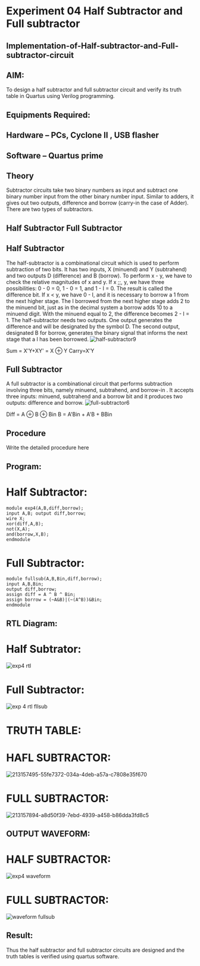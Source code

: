 # Experiment 04 Half Subtractor and Full subtractor
## Implementation-of-Half-subtractor-and-Full-subtractor-circuit
## AIM:
To design a half subtractor and full subtractor circuit and verify its truth table in Quartus using Verilog programming.

## Equipments Required:
## Hardware – PCs, Cyclone II , USB flasher
## Software – Quartus prime
## Theory
Subtractor circuits take two binary numbers as input and subtract one binary number input from the other binary number input. Similar to adders, it gives out two outputs, difference and borrow (carry-in the case of Adder). There are two types of subtractors.

## Half Subtractor Full Subtractor
## Half Subtractor
The half-subtractor is a combinational circuit which is used to perform subtraction of two bits. It has two inputs, X (minuend) and Y (subtrahend) and two outputs D (difference) and B (borrow). To perform x - y, we have to check the relative magnitudes of x and y. If x ;;, y, we have three possibilities: 0 - 0 = 0, 1 - 0 = 1, and 1 - I = 0. The result is called the difference bit. If x < y, we have 0 - I, and it is necessary to borrow a 1 from the next higher stage. The I borrowed from the next higher stage adds 2 to the minuend bit, just as in the decimal system a borrow adds 10 to a minuend digit. With the minuend equal to 2, the difference becomes 2 - I = 1. The half-subtractor needs two outputs. One output generates the difference and will be designated by the symbol D. The second output, designated B for borrow, generates the binary signal that informs the next stage that a I has been borrowed.
![half-subtractor9](https://user-images.githubusercontent.com/36288975/166112538-58c3bc7c-ee5d-4e6a-ac8d-8e8328efe27a.png)


Sum = X'Y+XY' = X ⊕ Y
Carry=X'Y

## Full Subtractor
A full subtractor is a combinational circuit that performs subtraction involving three bits, namely minuend, subtrahend, and borrow-in . It accepts three inputs: minuend, subtrahend and a borrow bit and it produces two outputs: difference and borrow. 
![full-subtractor6](https://user-images.githubusercontent.com/36288975/166112541-24c68359-3de8-4674-ae22-8272ffc385ed.png)


Diff = A ⊕ B ⊕ Bin B = A'Bin + A'B + BBin

## Procedure



Write the detailed procedure here 


## Program:
# Half Subtractor:
```
module exp4(A,B,diff,borrow);
input A,B; output diff,borrow;
wire X;
xor(diff,A,B);
not(X,A);
and(borrow,X,B);
endmodule
```
# Full Subtractor:
```
module fullsub(A,B,Bin,diff,borrow);
input A,B,Bin;
output diff,borrow;
assign diff = A ^ B ^ Bin;
assign borrow = (~A&B)|(~(A^B))&Bin;
endmodule
```

##  RTL Diagram:
# Half Subtrator:

![exp4 rtl](https://github.com/kancharlaNarmadha/Experiment--03-Half-Subtractor-and-Full-subtractor/assets/119559316/b5635804-bc30-42a3-af08-cdec435c822f)

# Full Subtractor:


![exp 4 rtl fllsub](https://github.com/kancharlaNarmadha/Experiment--03-Half-Subtractor-and-Full-subtractor/assets/119559316/e826b312-38c1-4059-887c-890f4325ec8c)

# TRUTH TABLE:
# HAFL SUBTRACTOR:
![213157495-55fe7372-034a-4deb-a57a-c7808e35f670](https://github.com/kancharlaNarmadha/Experiment--03-Half-Subtractor-and-Full-subtractor/assets/119559316/bb77e32f-1b5b-4118-a932-5ba12385502e)

# FULL SUBTRACTOR:

![213157894-a8d50f39-7ebd-4939-a458-b86dda3fd8c5](https://github.com/kancharlaNarmadha/Experiment--03-Half-Subtractor-and-Full-subtractor/assets/119559316/3d7abca0-e92d-493d-b7c7-736731a0418d)


## OUTPUT WAVEFORM:
# HALF SUBTRACTOR:
![exp4 waveform](https://github.com/kancharlaNarmadha/Experiment--03-Half-Subtractor-and-Full-subtractor/assets/119559316/5a12dd2f-d00e-457a-ac5e-9ca7a756735c)

# FULL SUBTRACTOR:

![waveform fullsub](https://github.com/kancharlaNarmadha/Experiment--03-Half-Subtractor-and-Full-subtractor/assets/119559316/e2294153-c071-4d62-8374-5a860286c328)


## Result:
Thus the half subtractor and full subtractor circuits are designed and the truth tables is verified using quartus software.

